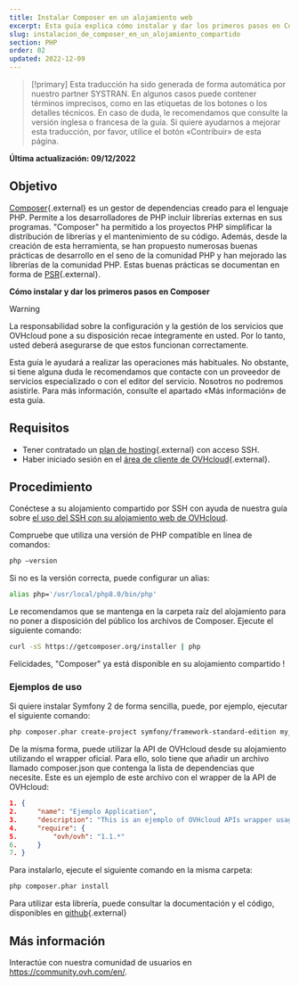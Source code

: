 ```yaml
---
title: Instalar Composer en un alojamiento web
excerpt: Esta guía explica cómo instalar y dar los primeros pasos en Composer
slug: instalacion_de_composer_en_un_alojamiento_compartido
section: PHP
order: 02
updated: 2022-12-09
---
```


> [!primary]
> Esta traducción ha sido generada de forma automática por nuestro partner SYSTRAN. En algunos casos puede contener términos imprecisos, como en las etiquetas de los botones o los detalles técnicos. En caso de duda, le recomendamos que consulte la versión inglesa o francesa de la guía. Si quiere ayudarnos a mejorar esta traducción, por favor, utilice el botón «Contribuir» de esta página.
> 

**Última actualización: 09/12/2022**

## Objetivo

[Composer](https://getcomposer.org/){.external} es un gestor de dependencias creado para el lenguaje PHP. Permite a los desarrolladores de PHP incluir librerías externas en sus programas. "Composer" ha permitido a los proyectos PHP simplificar la distribución de librerías y el mantenimiento de su código. Además, desde la creación de esta herramienta, se han propuesto numerosas buenas prácticas de desarrollo en el seno de la comunidad PHP y han mejorado las librerías de la comunidad PHP. Estas buenas prácticas se documentan en forma de [PSR](http://www.php-fig.org/){.external}.

**Cómo instalar y dar los primeros pasos en Composer**

> [!warning]
>
> La responsabilidad sobre la configuración y la gestión de los servicios que OVHcloud pone a su disposición recae íntegramente en usted. Por lo tanto, usted deberá asegurarse de que estos funcionan correctamente.
> 
> Esta guía le ayudará a realizar las operaciones más habituales. No obstante, si tiene alguna duda le recomendamos que contacte con un proveedor de servicios especializado o con el editor del servicio. Nosotros no podremos asistirle. Para más información, consulte el apartado «Más información» de esta guía.
> 

## Requisitos

- Tener contratado un [plan de hosting](https://www.ovhcloud.com/es-es/web-hosting/){.external} con acceso SSH.
- Haber iniciado sesión en el [área de cliente de OVHcloud](https://www.ovh.com/auth/?action=gotomanager&from=https://www.ovh.es/&ovhSubsidiary=es){.external}.


## Procedimiento

Conéctese a su alojamiento compartido por SSH con ayuda de nuestra guía sobre [el uso del SSH con su alojamiento web de OVHcloud](https://docs.ovh.com/es/hosting/web_hosting_ssh_en_alojamiento_compartido/).

Compruebe que utiliza una versión de PHP compatible en línea de comandos:


```bash
php —version
```

Si no es la versión correcta, puede configurar un alias:


```bash
alias php='/usr/local/php8.0/bin/php'
```

Le recomendamos que se mantenga en la carpeta raíz del alojamiento para no poner a disposición del público los archivos de Composer. Ejecute el siguiente comando:


```bash
curl -sS https://getcomposer.org/installer | php
```

Felicidades, "Composer" ya está disponible en su alojamiento compartido !


### Ejemplos de uso

Si quiere instalar Symfony 2 de forma sencilla, puede, por ejemplo, ejecutar el siguiente comando:


```bash
php composer.phar create-project symfony/framework-standard-edition my_project_name "2.7.*"
```

De la misma forma, puede utilizar la API de OVHcloud desde su alojamiento utilizando el wrapper oficial. Para ello, solo tiene que añadir un archivo llamado composer.json que contenga la lista de dependencias que necesite. Este es un ejemplo de este archivo con el wrapper de la API de OVHcloud:


```json
1. {
2.     "name": "Ejemplo Application",
3.     "description": "This is an ejemplo of OVHcloud APIs wrapper usage",
4.     "require": {
5.         "ovh/ovh": "1.1.*"
6.     }
7. }
```

Para instalarlo, ejecute el siguiente comando en la misma carpeta:


```bash
php composer.phar install
```

Para utilizar esta librería, puede consultar la documentación y el código, disponibles en [github](https://github.com/ovh/php-ovh){.external}


## Más información

Interactúe con nuestra comunidad de usuarios en <https://community.ovh.com/en/>.
